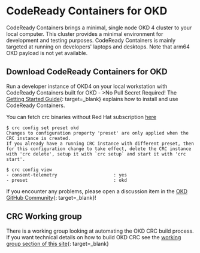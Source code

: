 # CodeReady Containers for OKD

 CodeReady Containers brings a minimal, single node OKD 4 cluster to your local computer. This cluster provides a minimal environment for development and testing purposes. CodeReady Containers is mainly targeted at running on developers' laptops and desktops.
 Note that arm64 OKD payload is not yet available.

## Download CodeReady Containers for OKD

Run a developer instance of OKD4 on your local workstation with CodeReady Containers built for OKD - >No Pull Secret Required!
The [Getting Started Guide](https://crc.dev/crc/){: target=_blank} explains how to install and use CodeReady Containers.

You can fetch crc binaries without Red Hat subscription [here](https://developers.redhat.com/content-gateway/rest/mirror2/pub/openshift-v4/clients/crc/latest/)

```shell
$ crc config set preset okd
Changes to configuration property 'preset' are only applied when the CRC instance is created.
If you already have a running CRC instance with different preset, then for this configuration change to take effect, delete the CRC instance with 'crc delete', setup it with `crc setup` and start it with 'crc start'.

$ crc config view
- consent-telemetry                     : yes
- preset                                : okd
```

If you encounter any problems, please open a discussion item in the [OKD GitHub Community](https://github.com/okd-project/okd/discussions){: target=_blank}!

## CRC Working group

There is a working group looking at automating the OKD CRC build process.  If you want technical details on how to build OKD CRC see the [working group section of this site](wg_crc/overview.md){: target=_blank}
